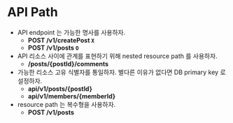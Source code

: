 # API Path

- API endpoint 는 가능한 명사를 사용하자.
    - **POST /v1/createPost `X`**
    - **POST /v1/posts `O`**
- API 리소스 사이에 관계를 표현하기 위해 nested resource path 를 사용하자.
    - **/posts/{postId}/comments**
- 가능한 리소스 고유 식별자를 통일하자. 별다른 이유가 없다면 DB primary key 로 설정하자.
    - **api/v1/posts/{postId}**
    - **api/v1/members/{memberId}**
- resource path 는 복수형을 사용하자.
    - **POST /v1/posts**